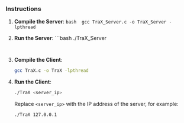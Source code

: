 
### Instructions

1.  **Compile the Server**:
		```bash 
		gcc TraX_Server.c -o TraX_Server -lpthread
		```
2.   **Run the Server**:
    ```bash
		./TraX_Server
		```
    
3.   **Compile the Client**:
		```bash 
		gcc TraX.c -o TraX -lpthread
		```
    
4.   **Run the Client**:
    
    
		```bash
		./TraX <server_ip>
		```

		Replace `<server_ip>` with the IP address of the server, for example:



		```bash
		./TraX 127.0.0.1
  	 ```
